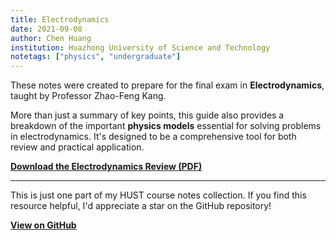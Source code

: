 ```yaml
---
title: Electrodynamics
date: 2021-09-08
author: Chen Huang
institution: Huazhong University of Science and Technology
notetags: ["physics", "undergraduate"]
---
```


These notes were created to prepare for the final exam in **Electrodynamics**, taught by Professor Zhao-Feng Kang.

More than just a summary of key points, this guide also provides a breakdown of the important **physics models** essential for solving problems in electrodynamics. It's designed to be a comprehensive tool for both review and practical application.

[**Download the Electrodynamics Review (PDF)**](/notes/electrodynamics/pdf/review-electrodynamics.pdf)

---

This is just one part of my HUST course notes collection. If you find this resource helpful, I'd appreciate a star on the GitHub repository!

[**View on GitHub**](https://github.com/chenx820/HUST-course-notes)

